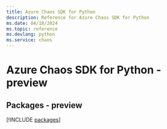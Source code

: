 ```yaml
---
title: Azure Chaos SDK for Python
description: Reference for Azure Chaos SDK for Python
ms.date: 04/18/2024
ms.topic: reference
ms.devlang: python
ms.service: chaos
---
```

# Azure Chaos SDK for Python - preview
## Packages - preview
[!INCLUDE [packages](chaos-index.md)]